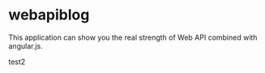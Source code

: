 webapiblog
==========
This application can show you the real strength of Web API combined with angular.js.

test2